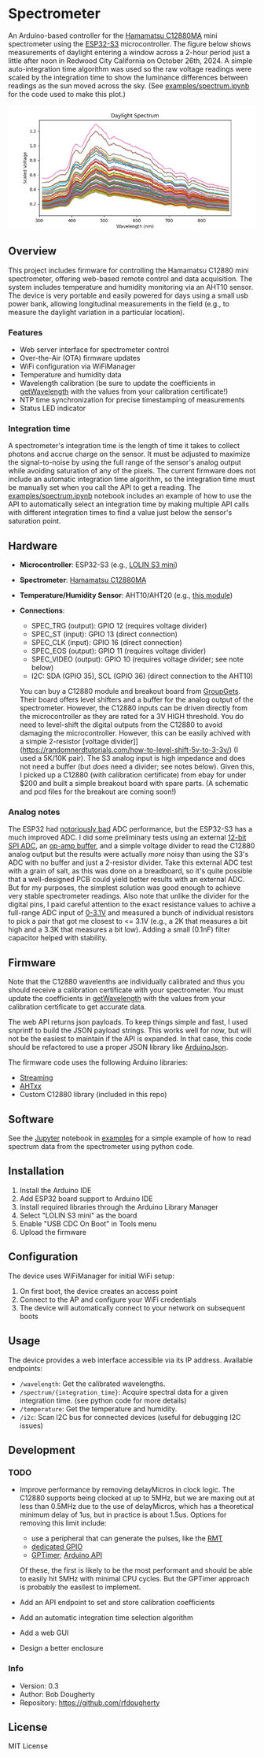 # Spectrometer

An Arduino-based controller for the [Hamamatsu C12880MA](https://www.hamamatsu.com/us/en/product/optical-sensors/spectrometers/mini-spectrometer/C12880MA.html) mini spectrometer using the [ESP32-S3](https://www.espressif.com/en/products/socs/esp32-s3) microcontroller. The figure below shows measurements of daylight entering a window across a 2-hour period just a little after noon in Redwood City California on October 26th, 2024. A simple auto-integration time algorithm was used so the raw voltage readings were scaled by the integration time to show the luminance differences between readings as the sun moved across the sky. (See [examples/spectrum.ipynb](examples/spectrum.ipynb) for the code used to make this plot.)

![example spectrum](examples/spec.png)

## Overview

This project includes firmware for controlling the Hamamatsu C12880 mini spectrometer, offering web-based remote control and data acquisition. The system includes temperature and humidity monitoring via an AHT10 sensor. The device is very portable and easily powered for days using a small usb power bank, allowing longitudinal measurements in the field (e.g., to measure the daylight variation in a particular location).

### Features

- Web server interface for spectrometer control
- Over-the-Air (OTA) firmware updates
- WiFi configuration via WiFiManager
- Temperature and humidity data
- Wavelength calibration (be sure to update the coefficients in [getWavelength](firmware/firmware.ino) with the values from your calibration certificate!)
- NTP time synchronization for precise timestamping of measurements
- Status LED indicator

### Integration time

A spectrometer's integration time is the length of time it takes to collect photons and accrue charge on the sensor. It must be adjusted to maximize the signal-to-noise by using the full range of the sensor's analog output while avoiding saturation of any of the pixels. The current firmware does not include an automatic integration time algorithm, so the integration time must be manually set when you call the API to get a reading. The [examples/spectrum.ipynb](examples/spectrum.ipynb) notebook includes an example of how to use the API to automatically select an integration time by making multiple API calls with different integration times to find a value just below the sensor's saturation point.

## Hardware

- **Microcontroller**: ESP32-S3 (e.g., [LOLIN S3 mini](https://www.wemos.cc/en/latest/s3/s3_mini.html))
- **Spectrometer**: [Hamamatsu C12880MA](https://www.hamamatsu.com/us/en/product/optical-sensors/spectrometers/mini-spectrometer/C12880MA.html)
- **Temperature/Humidity Sensor**: AHT10/AHT20 (e.g., [this module](https://www.amazon.com/gp/product/B092495GZJ))
- **Connections**:
  - SPEC_TRG (output): GPIO 12 (requires voltage divider)
  - SPEC_ST (input): GPIO 13 (direct connection)
  - SPEC_CLK (input): GPIO 16 (direct connection)
  - SPEC_EOS (output): GPIO 11 (requires voltage divider)
  - SPEC_VIDEO (output): GPIO 10 (requires voltage divider; see note below)
  - I2C: SDA (GPIO 35), SCL (GPIO 36) (direct connection to the AHT10)

  You can buy a C12880 module and breakout board from [GroupGets](https://groupgets.com/products/hamamatsu-c12880ma-breakout-board). Their board offers level shifters and a buffer for the analog output of the spectrometer. However, the C12880 inputs can be driven directly from the microcontroller as they are rated for a 3V HIGH threshold. You do need to level-shift the digital outputs from the C12880 to avoid damaging the microcontroller. However, this can be easily achived with a simple 2-resistor [voltage divider]](https://randomnerdtutorials.com/how-to-level-shift-5v-to-3-3v/) (I used a 5K/10K pair). The S3 analog input is high impedance and does not need a buffer (but *does* need a divider; see notes below). Given this, I picked up a C12880 (with calibration certificate) from ebay for under $200 and built a simple breakout board with spare parts. (A schematic and pcd files for the breakout are coming soon!)

### Analog notes
The ESP32 had [notoriously bad](https://www.reddit.com/r/esp32/comments/1dgjxtm/honest_question_why_is_the_adc_so_bad_non_rant/) ADC performance, but the ESP32-S3 has a much improved ADC. I did some preliminary tests using an external [12-bit SPI ADC](https://www.microchip.com/en-us/product/mcp3204), an [op-amp buffer](https://www.ti.com/lit/ds/symlink/opa344.pdf?ts=1731079872575), and a simple voltage divider to read the C12880 analog output but the results were actually *more* noisy than using the S3's ADC with no buffer and just a 2-resistor divider. Take this external ADC test with a grain of salt, as this was done on a breadboard, so it's quite possible that a well-designed PCB could yield better results with an external ADC. But for my purposes, the simplest solution was good enough to achieve very stable spectrometer readings. Also note that unlike the divider for the digital pins, I paid careful attention to the exact resistance values to achive a full-range ADC input of [0-3.1V](https://docs.espressif.com/projects/esp-idf/en/v4.4.3/esp32s3/api-reference/peripherals/adc.html) and measured a bunch of individual resistors to pick a pair that got me closest to <= 3.1V (e.g., a 2K that measures a bit high and a 3.3K that measures a bit low). Adding a small (0.1nF) filter capacitor helped with stability.

## Firmware

Note that the C12880 wavelenths are individually calibrated and thus you should receive a calibration certificate with your spectrometer. You must update the coefficients in [getWavelength](firmware/firmware.ino) with the values from your calibration certificate to get accurate data.

The web API returns json payloads. To keep things simple and fast, I used snprintf to build the JSON payload strings. This works well for now, but will not be the easiest to maintain if the API is expanded. In that case, this code should be refactored to use a proper JSON library like [ArduinoJson](https://arduinojson.org/).

The firmware code uses the following Arduino libraries:
- [Streaming](https://github.com/janelia-arduino/Streaming)
- [AHTxx](https://github.com/m5stack/AHTxx)
- Custom C12880 library (included in this repo)

## Software

See the [Jupyter](https://jupyter.org/) notebook in [examples](examples) for a simple example of how to read spectrum data from the spectrometer using python code.

## Installation

1. Install the Arduino IDE
2. Add ESP32 board support to Arduino IDE
3. Install required libraries through the Arduino Library Manager
4. Select "LOLIN S3 mini" as the board
5. Enable "USB CDC On Boot" in Tools menu
6. Upload the firmware

## Configuration

The device uses WiFiManager for initial WiFi setup:
1. On first boot, the device creates an access point
2. Connect to the AP and configure your WiFi credentials
3. The device will automatically connect to your network on subsequent boots

## Usage

The device provides a web interface accessible via its IP address. Available endpoints:
- `/wavelength`: Get the calibrated wavelengths.
- `/spectrum/{integration_time}`: Acquire spectral data for a given integration time. (see python code for more details)
- `/temperature`: Get the temperature and humidity.
- `/i2c`: Scan I2C bus for connected devices (useful for debugging I2C issues)

## Development

### TODO

- Improve performance by removing delayMicros in clock logic. The C12880 supports being clocked at up to 5MHz, but we are maxing out at less than 0.5MHz due to the use of delayMicros, which has a theoretical minimum delay of 1us, but in practice is about 1.5us. Options for removing this limit include:
  - use a peripheral that can generate the pulses, like the [RMT](http://esp32.io/viewtopic.php?t=37725)
  - [dedicated GPIO](https://docs.espressif.com/projects/esp-idf/en/latest/esp32s3/api-reference/peripherals/dedic_gpio.html)
  - [GPTimer](https://docs.espressif.com/projects/esp-idf/en/latest/esp32/api-reference/peripherals/gptimer.html); [Arduino API](https://docs.espressif.com/projects/arduino-esp32/en/latest/api/timer.html)
  
  Of these, the first is likely to be the most performant and should be able to easily hit 5MHz with minimal CPU cycles. But the GPTimer approach is probably the easilest to implement.
- Add an API endpoint to set and store calibration coefficients
- Add an automatic integration time selection algorithm
- Add a web GUI
- Design a better enclosure

### Info
- Version: 0.3
- Author: Bob Dougherty
- Repository: https://github.com/rfdougherty

## License

MIT License

